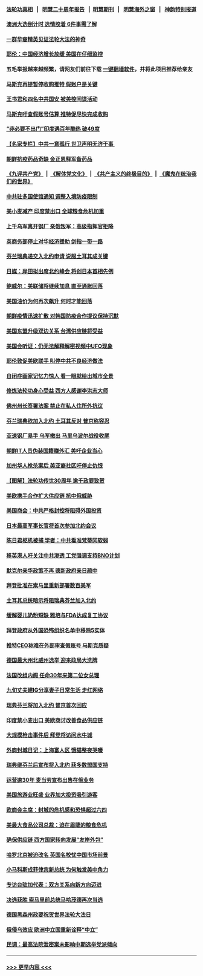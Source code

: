 #### [法轮功真相](https://github.com/gfw-breaker/truth/blob/master/README.md?t=0) &nbsp;&nbsp;|&nbsp;&nbsp; [明慧二十周年报告](https://github.com/gfw-breaker/mh-reports/blob/master/README.md?t=0) &nbsp;&nbsp;|&nbsp;&nbsp;[明慧期刊](https://github.com/gfw-breaker/mh-qikan) &nbsp;&nbsp;|&nbsp;&nbsp; [明慧海外之窗](https://github.com/gfw-breaker/mh-news/blob/master/README.md?t=0) &nbsp;&nbsp;|&nbsp;&nbsp; [神韵特别报道](https://github.com/gfw-breaker/mh-news/blob/master/shenyun.md?t=0)
#### [澳洲大选倒计时 选情胶着 6件事需了解](../pages/nsc418/n13740166.md?t=05191001) 
#### [一群华裔精英见证法轮大法的神奇](../pages/nsc418/n13739102.md?t=05191001) 
#### [耶伦：中国经济增长放缓 美国在仔细监控](../pages/nsc418/n13740151.md?t=05191001) 
#### 五毛举报越来越频繁，请网友们前往下载 [一键翻墙软件](https://github.com/gfw-breaker/ssr-accounts)，并将此项目推荐给亲友
#### [马斯克再提暂停收购推特 假账户是关键](../pages/nsc418/n13740130.md?t=05191001) 
#### [王书君和四名中共国安 被美控间谍活动](../pages/nsc418/n13740137.md?t=05191001) 
#### [马斯克吁查假账号估算 推特促尽快完成收购](../pages/nsc418/n13739863.md?t=05191001) 
#### [“非必要不出门”印度遇百年酷热 破49度](../pages/nsc418/n13740080.md?t=05191001) 
#### [【名家专栏】中共一意孤行 世卫声明无济于事 ](../pages/nsc418/n13739907.md?t=05191001) 
#### [朝鲜抗疫药品奇缺 金正恩释军备药品](../pages/nsc418/n13740094.md?t=05191001) 
#### [《九评共产党》](https://github.com/begood0513/9ping.md/blob/master/README.md) &nbsp;|&nbsp; [《解体党文化》](../../../../jtdwh.md/blob/master/README.md)  &nbsp;|&nbsp; [《共产主义的终极目的》](../../../../gczydzjmd.md/blob/master/README.md) &nbsp;|&nbsp; [《魔鬼在统治我们的世界》](../../../../mgztzwmdsj.md/blob/master/README.md) 
#### [中共驻多国使馆通知 调整入境防疫限制](../pages/nsc418/n13739965.md?t=05191001) 
#### [美小麦减产 印度禁出口 全球粮食危机加重](../pages/nsc418/n13740088.md?t=05191001) 
#### [上千乌军离开钢厂 亲俄叛军：高级指挥官拒降](../pages/nsc418/n13739964.md?t=05191001) 
#### [英商务部停止对华经济援助 剑指一带一路](../pages/nsc418/n13739928.md?t=05191001) 
#### [芬兰瑞典递交入北约申请 说服土耳其成关键](../pages/nsc418/n13739804.md?t=05191001) 
#### [日媒：岸田拟出席北约峰会 将创日本首相先例](../pages/nsc418/n13739773.md?t=05191001) 
#### [鲍威尔：美联储将继续加息 直至通胀回落](../pages/nsc418/n13739573.md?t=05191001) 
#### [美国油价为何再次飙升 何时才能回落](../pages/nsc418/n13739319.md?t=05191001) 
#### [朝鲜疫情迅速扩散 对韩国防疫合作提议保持沉默](../pages/nsc418/n13739583.md?t=05191001) 
#### [美国东盟升级双边关系 台湾供应链将受益](../pages/nsc418/n13739521.md?t=05191001) 
#### [美国会听证：仍无法解释解密视频中UFO现象](../pages/nsc418/n13739309.md?t=05191001) 
#### [耶伦敦促美欧联手 叫停中共不良经济做法](../pages/nsc418/n13739348.md?t=05191001) 
#### [自闭症画家记忆力惊人 看一眼就绘出城市全景](../pages/nsc418/n13739055.md?t=05191001) 
#### [修炼法轮功身心受益 西方人感谢李洪志大师](../pages/nsc418/n13728625.md?t=05191001) 
#### [佛州州长签署法案 禁止在私人住所外抗议](../pages/nsc418/n13739301.md?t=05191001) 
#### [芬兰瑞典欲加入北约 土耳其反对 普京称容忍](../pages/nsc418/n13739307.md?t=05191001) 
#### [亚速钢厂易手 乌军撤出 马里乌波尔战役收尾](../pages/nsc418/n13739194.md?t=05191001) 
#### [朝鲜IT人员伪装国籍赚外汇 美吁企业当心](../pages/nsc418/n13739245.md?t=05191001) 
#### [加州华人枪杀案后 美亚裔社区吁停止仇恨](../pages/nsc418/n13739155.md?t=05191001) 
#### [【图解】法轮功传世30周年 逾千政要致贺](../pages/nsc418/n13739257.md?t=05191001) 
#### [美欧携手合作扩大供应链 抗中俄威胁](../pages/nsc418/n13739032.md?t=05191001) 
#### [美国商会：中共严格封控将阻碍外国投资](../pages/nsc418/n13739088.md?t=05191001) 
#### [日本最高军事长官将首次参加北约会议](../pages/nsc418/n13739048.md?t=05191001) 
#### [陈日君枢机被捕 学者：中共看准梵蒂冈软弱](../pages/nsc418/n13739018.md?t=05191001) 
#### [移英港人吁关注中共渗透 工党强调支持BNO计划](../pages/nsc418/n13738999.md?t=05191001) 
#### [默克尔亲华政策不再 德新政府亲日疏中](../pages/nsc418/n13738962.md?t=05191001) 
#### [拜登批准在索马里重新部署数百美军](../pages/nsc418/n13738911.md?t=05191001) 
#### [土耳其总统暗示将阻瑞典芬兰加入北约](../pages/nsc418/n13738689.md?t=05191001) 
#### [缓解婴儿奶粉短缺 雅培与FDA达成复工协议](../pages/nsc418/n13738755.md?t=05191001) 
#### [拜登政府从外国恐怖组织名单中移除5实体](../pages/nsc418/n13738747.md?t=05191001) 
#### [推特CEO称难在外部审查假账号 马斯克质疑](../pages/nsc418/n13738637.md?t=05191001) 
#### [德国最大州北威州选举 迎来政局大洗牌](../pages/nsc418/n13738703.md?t=05191001) 
#### [法国改组内阁 任命30年来第二位女总理](../pages/nsc418/n13738642.md?t=05191001) 
#### [九旬丈夫建IG分享妻子日常生活 走红网络](../pages/nsc418/n13738357.md?t=05191001) 
#### [瑞典芬兰将加入北约 普京首次回应](../pages/nsc418/n13738654.md?t=05191001) 
#### [印度禁小麦出口 美欧商讨改善食品供应链](../pages/nsc418/n13738580.md?t=05191001) 
#### [大规模枪击事件后 拜登将访问水牛城](../pages/nsc418/n13738582.md?t=05191001) 
#### [外商封城日记：上海富人区 饿猫整夜哭嚎](../pages/nsc418/n13738603.md?t=05191001) 
#### [瑞典继芬兰后宣布将入北约 获多数盟国支持](../pages/nsc418/n13738602.md?t=05191001) 
#### [运营逾30年 麦当劳宣布出售在俄业务](../pages/nsc418/n13738565.md?t=05191001) 
#### [美国旅游业旺盛 业界加大投资吸引游客](../pages/nsc418/n13738532.md?t=05191001) 
#### [欧商会主席：封城的危机感和恐惧超过六四](../pages/nsc418/n13738395.md?t=05191001) 
#### [美最大食品公司总裁：迫在眉睫的粮食危机](../pages/nsc418/n13738406.md?t=05191001) 
#### [确保供应链 西方国家转向发展“友岸外包”](../pages/nsc418/n13738350.md?t=05191001) 
#### [哈罗北京被迫改名 英国名校忧中国市场前景](../pages/nsc418/n13738155.md?t=05191001) 
#### [小马科斯成菲律宾新总统 为何触发美中角力](../pages/nsc418/n13737955.md?t=05191001) 
#### [专访台驻加代表：双方关系向新方向迈进](../pages/nsc418/n13737992.md?t=05191001) 
#### [决选获胜 索马里前总统马哈茂德再次当选](../pages/nsc418/n13737973.md?t=05191001) 
#### [德国黑森州政要祝贺世界法轮大法日](../pages/nsc418/n13737723.md?t=05191001) 
#### [俄侵乌效应 欧洲中立国重新诠释“中立”](../pages/nsc418/n13737941.md?t=05191001) 
#### [民调：最高法院泄密案未影响中期选举党派倾向](../pages/nsc418/n13737827.md?t=05191001) 

----
#### [ >>> 更早内容 <<< ](../indexes/nsc418-earlier.md)
